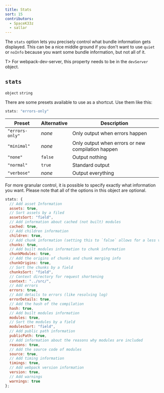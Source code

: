 ```yaml
---
title: Stats
sort: 15
contributors:
  - SpaceK33z
  - sallar
---
```


The `stats` option lets you precisely control what bundle information gets displayed. This can be a nice middle ground if you don't want to use `quiet` or `noInfo` because you want some bundle information, but not all of it.

T> For webpack-dev-server, this property needs to be in the `devServer` object.

## `stats`

`object` `string`

There are some presets available to use as a shortcut. Use them like this:

```js
stats: "errors-only"
```

| Preset | Alternative | Description |
|--------|-------------|-------------|
| `"errors-only"` | *none*  | Only output when errors happen |
| `"minimal"`     | *none*  | Only output when errors or new compilation happen |
| `"none"`        | `false` | Output nothing |
| `"normal"`      | `true`  | Standard output |
| `"verbose"`     | *none*  | Output everything |

For more granular control, it is possible to specify exactly what information you want. Please note that all of the options in this object are optional.

``` js
stats: {
  // Add asset Information
  assets: true,
  // Sort assets by a filed
  assetsSort: "field",
  // Add information about cached (not built) modules
  cached: true,
  // Add children information
  children: true,
  // Add chunk information (setting this to `false` allows for a less verbose output)
  chunks: true,
  // Add built modules information to chunk information
  chunkModules: true,
  // Add the origins of chunks and chunk merging info
  chunkOrigins: true,
  // Sort the chunks by a field
  chunksSort: "field",
  // Context directory for request shortening
  context: "../src/",
  // Add errors
  errors: true,
  // Add details to errors (like resolving log)
  errorDetails: true,
  // Add the hash of the compilation
  hash: true,
  // Add built modules information
  modules: true,
  // Sort the modules by a field
  modulesSort: "field",
  // Add public path information
  publicPath: true,
  // Add information about the reasons why modules are included
  reasons: true,
  // Add the source code of modules
  source: true,
  // Add timing information
  timings: true,
  // Add webpack version information
  version: true,
  // Add warnings
  warnings: true
};
```
